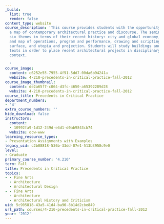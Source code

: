 ```yaml
---
_build:
  list: true
  render: false
content_type: website
course_description: 'This course provides students with the opportunity to develop
  a map of contemporary architectural practice and discourse. The seminar examines
  six themes in terms of their recent history: city and global economy, urban plan
  and map of operations, program and performance, drawing and scripting, image and
  surface, and utopia and projection. Students will study buildings and read relevant
  texts in order to place recent architectural projects in disciplinary and cultural
  context.

  '
course_image:
  content: c6252e55-7955-4f51-5dd7-00da6b94241a
  website: 4-210-precedents-in-critical-practice-fall-2012
course_image_thumbnail:
  content: de2a65f7-c064-d3fc-4650-a65392289d28
  website: 4-210-precedents-in-critical-practice-fall-2012
course_title: Precedents in Critical Practice
department_numbers:
- '4'
extra_course_numbers: ''
hide_download: false
instructors:
  content:
  - 10992fa9-1d12-249d-e4d1-d0ab9843cb74
  website: ocw-www
learning_resource_types:
- Presentation Assignments with Examples
legacy_uid: c2b08818-536b-33dd-07e1-513b3958c9e0
level:
- Graduate
primary_course_number: '4.210'
term: Fall
title: Precedents in Critical Practice
topics:
- - Fine Arts
  - Architecture
  - Architectural Design
- - Fine Arts
  - Architecture
  - Architectural History and Criticism
uid: 5c905818-43a5-41d4-ba96-8b14d2cbe849
url_path: courses/4-210-precedents-in-critical-practice-fall-2012
year: '2012'
---
```

